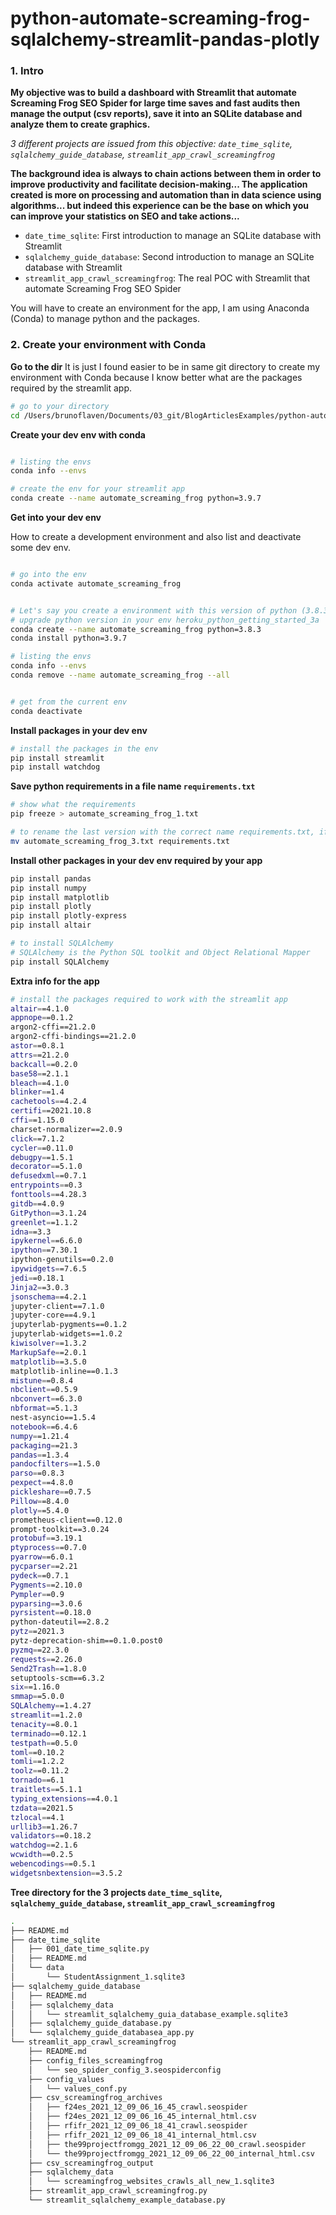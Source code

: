 # python-automate-screaming-frog-sqlalchemy-streamlit-pandas-plotly


### 1. Intro
**My objective was to build a dashboard with Streamlit that automate Screaming Frog SEO Spider for large time saves and fast audits then manage the output (csv reports), save it into an SQLite database and analyze them to create graphics.**

*3 different projects are issued from this objective: `date_time_sqlite`, `sqlalchemy_guide_database`, `streamlit_app_crawl_screamingfrog`*


**The background idea is always to chain actions between them in order to improve productivity and facilitate decision-making... The application created is more on processing and automation than in data science using algorithms... but indeed this experience can be the base on which you can improve your statistics on SEO and take actions...**


- `date_time_sqlite`: First introduction to manage an SQLite database with Streamlit
- `sqlalchemy_guide_database`: Second introduction to manage an SQLite database with Streamlit
- `streamlit_app_crawl_screamingfrog`: The real POC with Streamlit that automate Screaming Frog SEO Spider

You will have to create an environment for the app, I am using Anaconda (Conda) to manage python and the packages.

### 2. Create your environment with Conda

**Go to the dir**
It is just I found easier to be in same git directory to create my environment with Conda because I know better what are the packages required by the streamlit app.



```bash
# go to your directory
cd /Users/brunoflaven/Documents/03_git/BlogArticlesExamples/python-automate-screaming-frog-sqlalchemy-streamlit-pandas-plotly
```

**Create your dev env with conda**
```bash

# listing the envs
conda info --envs

# create the env for your streamlit app
conda create --name automate_screaming_frog python=3.9.7
```

**Get into your dev env**

How to create a development environment and also list and deactivate some dev env.


```bash

# go into the env
conda activate automate_screaming_frog


# Let's say you create a environment with this version of python (3.8.3) if you need yo update the python version of your env
# upgrade python version in your env heroku_python_getting_started_3a
conda create --name automate_screaming_frog python=3.8.3
conda install python=3.9.7

# listing the envs
conda info --envs
conda remove --name automate_screaming_frog --all


# get from the current env
conda deactivate

```

**Install packages in your dev env**
```bash
# install the packages in the env
pip install streamlit
pip install watchdog
```

**Save python requirements in a file name `requirements.txt`**
```bash
# show what the requirements
pip freeze > automate_screaming_frog_1.txt

# to rename the last version with the correct name requirements.txt, if you deploy on heroku for instance, heroku only accept the filename requirements.txt
mv automate_screaming_frog_3.txt requirements.txt

```

**Install other packages in your dev env required by your app**
```bash
pip install pandas
pip install numpy
pip install matplotlib
pip install plotly
pip install plotly-express
pip install altair

# to install SQLAlchemy
# SQLAlchemy is the Python SQL toolkit and Object Relational Mapper
pip install SQLAlchemy
```

**Extra info for the app**

```bash
# install the packages required to work with the streamlit app
altair==4.1.0
appnope==0.1.2
argon2-cffi==21.2.0
argon2-cffi-bindings==21.2.0
astor==0.8.1
attrs==21.2.0
backcall==0.2.0
base58==2.1.1
bleach==4.1.0
blinker==1.4
cachetools==4.2.4
certifi==2021.10.8
cffi==1.15.0
charset-normalizer==2.0.9
click==7.1.2
cycler==0.11.0
debugpy==1.5.1
decorator==5.1.0
defusedxml==0.7.1
entrypoints==0.3
fonttools==4.28.3
gitdb==4.0.9
GitPython==3.1.24
greenlet==1.1.2
idna==3.3
ipykernel==6.6.0
ipython==7.30.1
ipython-genutils==0.2.0
ipywidgets==7.6.5
jedi==0.18.1
Jinja2==3.0.3
jsonschema==4.2.1
jupyter-client==7.1.0
jupyter-core==4.9.1
jupyterlab-pygments==0.1.2
jupyterlab-widgets==1.0.2
kiwisolver==1.3.2
MarkupSafe==2.0.1
matplotlib==3.5.0
matplotlib-inline==0.1.3
mistune==0.8.4
nbclient==0.5.9
nbconvert==6.3.0
nbformat==5.1.3
nest-asyncio==1.5.4
notebook==6.4.6
numpy==1.21.4
packaging==21.3
pandas==1.3.4
pandocfilters==1.5.0
parso==0.8.3
pexpect==4.8.0
pickleshare==0.7.5
Pillow==8.4.0
plotly==5.4.0
prometheus-client==0.12.0
prompt-toolkit==3.0.24
protobuf==3.19.1
ptyprocess==0.7.0
pyarrow==6.0.1
pycparser==2.21
pydeck==0.7.1
Pygments==2.10.0
Pympler==0.9
pyparsing==3.0.6
pyrsistent==0.18.0
python-dateutil==2.8.2
pytz==2021.3
pytz-deprecation-shim==0.1.0.post0
pyzmq==22.3.0
requests==2.26.0
Send2Trash==1.8.0
setuptools-scm==6.3.2
six==1.16.0
smmap==5.0.0
SQLAlchemy==1.4.27
streamlit==1.2.0
tenacity==8.0.1
terminado==0.12.1
testpath==0.5.0
toml==0.10.2
tomli==1.2.2
toolz==0.11.2
tornado==6.1
traitlets==5.1.1
typing_extensions==4.0.1
tzdata==2021.5
tzlocal==4.1
urllib3==1.26.7
validators==0.18.2
watchdog==2.1.6
wcwidth==0.2.5
webencodings==0.5.1
widgetsnbextension==3.5.2
```

**Tree directory for the 3 projects `date_time_sqlite`, `sqlalchemy_guide_database`, `streamlit_app_crawl_screamingfrog`**

```bash
.
├── README.md
├── date_time_sqlite
│   ├── 001_date_time_sqlite.py
│   ├── README.md
│   └── data
│       └── StudentAssignment_1.sqlite3
├── sqlalchemy_guide_database
│   ├── README.md
│   ├── sqlalchemy_data
│   │   └── streamlit_sqlalchemy_guia_database_example.sqlite3
│   ├── sqlalchemy_guide_database.py
│   └── sqlalchemy_guide_databasea_app.py
└── streamlit_app_crawl_screamingfrog
    ├── README.md
    ├── config_files_screamingfrog
    │   └── seo_spider_config_3.seospiderconfig
    ├── config_values
    │   └── values_conf.py
    ├── csv_screamingfrog_archives
    │   ├── f24es_2021_12_09_06_16_45_crawl.seospider
    │   ├── f24es_2021_12_09_06_16_45_internal_html.csv
    │   ├── rfifr_2021_12_09_06_18_41_crawl.seospider
    │   ├── rfifr_2021_12_09_06_18_41_internal_html.csv
    │   ├── the99projectfromgg_2021_12_09_06_22_00_crawl.seospider
    │   └── the99projectfromgg_2021_12_09_06_22_00_internal_html.csv
    ├── csv_screamingfrog_output
    ├── sqlalchemy_data
    │   └── screamingfrog_websites_crawls_all_new_1.sqlite3
    ├── streamlit_app_crawl_screamingfrog.py
    └── streamlit_sqlalchemy_example_database.py
```